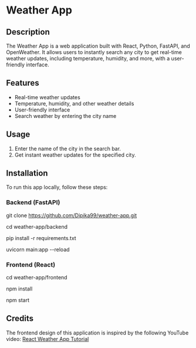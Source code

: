 # Weather App

## Description
The Weather App is a web application built with React, Python, FastAPI, and OpenWeather. It allows users to instantly search any city to get real-time weather updates, including temperature, humidity, and more, with a user-friendly interface.

## Features
- Real-time weather updates
- Temperature, humidity, and other weather details
- User-friendly interface
- Search weather by entering the city name

## Usage
1. Enter the name of the city in the search bar.
2. Get instant weather updates for the specified city.

## Installation
To run this app locally, follow these steps:

### Backend (FastAPI)

   git clone https://github.com/Dipika99/weather-app.git

   cd weather-app/backend

   pip install -r requirements.txt

   uvicorn main:app --reload

### Frontend (React)
   cd weather-app/frontend
   
   npm install
   
   npm start

## Credits
The frontend design of this application is inspired by the following YouTube video:
[React Weather App Tutorial](https://www.youtube.com/watch?v=UjeXpct3p7M&t=1755s)

   

